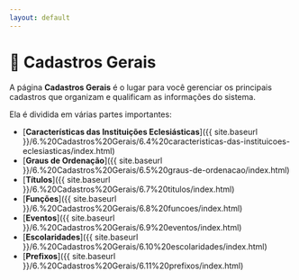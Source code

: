 ```yaml
---
layout: default
---
```


# 📌 Cadastros Gerais

A página **Cadastros Gerais** é o lugar para você gerenciar os principais cadastros que organizam e qualificam as informações do sistema.

Ela é dividida em várias partes importantes:

- [**Características das Instituições Eclesiásticas**]({{ site.baseurl }}/6.%20Cadastros%20Gerais/6.4%20caracteristicas-das-instituicoes-eclesiasticas/index.html)  
- [**Graus de Ordenação**]({{ site.baseurl }}/6.%20Cadastros%20Gerais/6.5%20graus-de-ordenacao/index.html)  
- [**Títulos**]({{ site.baseurl }}/6.%20Cadastros%20Gerais/6.7%20titulos/index.html)  
- [**Funções**]({{ site.baseurl }}/6.%20Cadastros%20Gerais/6.8%20funcoes/index.html)  
- [**Eventos**]({{ site.baseurl }}/6.%20Cadastros%20Gerais/6.9%20eventos/index.html)  
- [**Escolaridades**]({{ site.baseurl }}/6.%20Cadastros%20Gerais/6.10%20escolaridades/index.html)  
- [**Prefixos**]({{ site.baseurl }}/6.%20Cadastros%20Gerais/6.11%20prefixos/index.html)